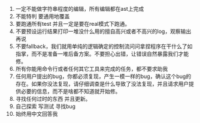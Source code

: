 1. 一定不能做字符串程度的编辑，所有编辑都在ast上完成
2. 不能特判 要通用地覆盖
3. 要跑通所有test 并且一定是要在real模式下跑通。
4. 不要预设运行结果打印一堆没什么用的擅自高兴或者不高兴的log，观察输出再说
5. 不要fallback，我们就用单纯的逻辑确定的控制流问问拿捏程序在干什么了如指掌，而不是准备一堆后备方案。不要担心出错，让错误自然暴露我们才能修。
6. 所有你能用命令行或者任何其它工具来完成的任务，都不要求助我
7. 任何用户提出的bug，你都必须复现，产生一模一样的bug，确认这个bug的存在。如果你没法复现，请仔细调查是什么导致了没法复现，并且请求用户提供必要的信息，而不是啥都不知道就开始修。
8. 寻找任何过时的东西 并且更新。
9. 自己探索 写测试 寻找bug
10. 始终用中文回答我